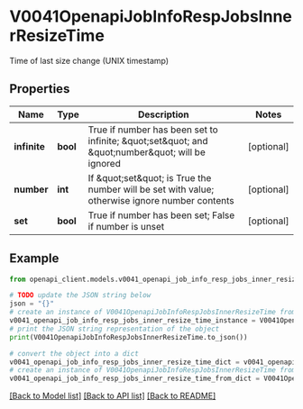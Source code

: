 # V0041OpenapiJobInfoRespJobsInnerResizeTime

Time of last size change (UNIX timestamp)

## Properties

Name | Type | Description | Notes
------------ | ------------- | ------------- | -------------
**infinite** | **bool** | True if number has been set to infinite; \&quot;set\&quot; and \&quot;number\&quot; will be ignored | [optional] 
**number** | **int** | If \&quot;set\&quot; is True the number will be set with value; otherwise ignore number contents | [optional] 
**set** | **bool** | True if number has been set; False if number is unset | [optional] 

## Example

```python
from openapi_client.models.v0041_openapi_job_info_resp_jobs_inner_resize_time import V0041OpenapiJobInfoRespJobsInnerResizeTime

# TODO update the JSON string below
json = "{}"
# create an instance of V0041OpenapiJobInfoRespJobsInnerResizeTime from a JSON string
v0041_openapi_job_info_resp_jobs_inner_resize_time_instance = V0041OpenapiJobInfoRespJobsInnerResizeTime.from_json(json)
# print the JSON string representation of the object
print(V0041OpenapiJobInfoRespJobsInnerResizeTime.to_json())

# convert the object into a dict
v0041_openapi_job_info_resp_jobs_inner_resize_time_dict = v0041_openapi_job_info_resp_jobs_inner_resize_time_instance.to_dict()
# create an instance of V0041OpenapiJobInfoRespJobsInnerResizeTime from a dict
v0041_openapi_job_info_resp_jobs_inner_resize_time_from_dict = V0041OpenapiJobInfoRespJobsInnerResizeTime.from_dict(v0041_openapi_job_info_resp_jobs_inner_resize_time_dict)
```
[[Back to Model list]](../README.md#documentation-for-models) [[Back to API list]](../README.md#documentation-for-api-endpoints) [[Back to README]](../README.md)


